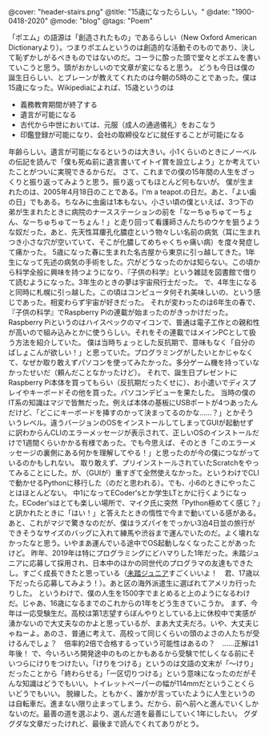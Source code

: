 @cover: "header-stairs.png"
@title: "15歳になったらしい。"
@date: "1900-0418-2020"
@mode: "blog"
@tags: "Poem"

「ポエム」の語源は「創造されたもの」であるらしい（New Oxford American Dictionaryより）。つまりポエムというのは創造的な活動そのものであり、決して恥ずかしがるべきものではないのだ。コーラに酔った頭で堂々とポエムを書いていこうと思う。頭がおかしいので文章が変になると思う。
どうも今日は僕の誕生日らしい、とブレーンが教えてくれたのは今朝の5時のことであった。僕は15歳になった。Wikipediaによれば、15歳というのは

- 義務教育期間が終了する
- 遺言が可能になる
- 古代から中世においては、元服（成人の通過儀礼）をおこなう
- 印鑑登録が可能になり、会社の取締役などに就任することが可能になる

年齢らしい。遺言が可能になるというのは大きい。小1くらいのときにノーベルの伝記を読んで「僕も死ぬ前に遺言書いてイトイ賞を設立しよう」とか考えていたことがついに実現できるからだ。
さて、これまでの僕の15年間の人生をざっくりと振り返ってみようと思う。振り返ってもほとんど何もないが。
僕が生まれたのは、2005年4月18日のことである。I'm a teapot.の日だ。あと、「よい歯の日」でもある。ちなみに虫歯は1本もない。小さい頃の僕といえば、3つ下の弟が生まれたときに病院のナースステーションの前を「なーちゅちゅてーちょん、なーちゅちゅてーちょん！」と走り回って看護師さんたちのウケを狙うような奴だった。あと、先天性耳瘻孔化膿症という物々しい名前の病気（耳に生まれつき小さな穴が空いていて、そこが化膿してめちゃくちゃ痛い病）を度々発症して痛かった。
5歳になった春に生まれた名古屋から東京に引っ越してきた。1年生になって先述の病気の手術をした。穴がどうなったのかは知らない。この頃から科学全般に興味を持つようになり、『子供の科学』という雑誌を図書館で借りて読むようになった。3年生のときの夢は宇宙飛行士だった。
で、4年生になると同時に札幌に引っ越した。この頃はコンピュータ何それ美味しいの、という感じであった。相変わらず宇宙が好きだった。
それが変わったのは6年生の春で、『子供の科学』でRaspberry Piの連載が始まったのがきっかけだった。Raspberry Piというのはハイスペックのマイコンで、普通は電子工作との親和性が高いので組み込みとかに使うらしい。それをその連載ではメインPCとして扱う方法を紹介していた。
僕は当時ちょっとした反抗期で、意味もなく「自分のぱしょこんが欲しい！」と思っていた。プログラミングがしたいとかじゃなくて、なぜか取り敢えずパソコンを使ってみたかった。多分ゲーム機を持っていなかったせいだ（頼んだことなかったけど）。
それで、誕生日プレゼントにRaspberry Pi本体を買ってもらい（反抗期だったくせに）、お小遣いでディスプレイやキーボードその他を買った。パソコンデビューを果たした。
当時の僕のIT系の知識はマジで皆無だった。例えば本体の基板にUSBポートが4つあったんだけど、「どこにキーボードを挿すのかって決まってるのかな……？」とかそういうレベル。違うバージョンのOSをインストールしてしまってGUIが起動せずに訳わからんCLIのエラーメッセージが表示されて、正しいOSのインストールだけで1週間くらいかかる有様であった。でも今思えば、そのとき「このエラーメッセージの裏側にある何かを理解してやる！」と思ったのが今の僕につながっているのかもしれない。
取り敢えず、プリインストールされていたScratchをやってみることにした。が、（GUIが）重すぎて全然使えなかった。というわけでCLIで動かせるPythonに移行した（のだと思われる）。でも、小6のときにやったことはほとんどない。
中1になってECoder'sとか学生LTとかに行くようになった。ECoder'sはとても楽しい場所で、マイク氏に突然「Python極めてく感じ？」と訊かれたときに「はい！」と答えたときの惰性で今まで動いている感がある。あと、これがマジで驚きなのだが、僕はラズパイをでっかい3泊4日並の旅行ができそうなサイズのバッグに入れて練馬や渋谷まで運んでいたのだ。よく壊れなかったなと思う。いやまあ運んでいる途中でOS起動しなくなったことがあったけど。
昨年、2019年は特にプログラミングにどハマりした1年だった。未踏ジュニアに応募して採用され、日本中のほかの同世代のプログラマの友達もできたし。すごく成長できたと思っている（[未踏ジュニア](https://jr.mitou.org/)すごくいいよ！　君、17歳以下だったら応募してみよう！）。あと区の海外派遣生に選ばれてアメリカ行ったりした。
というわけで、僕の人生を1500字でまとめると上のようになるわけだ。じゃあ、16歳になるまでのこれからの1年をどう生きていこうか。
まず、今年は一応受験生だ。高校は第1志望すらぼんやりとしている上に休校中で実感が湧かないので大丈夫なのかよと思っているが、まあ大丈夫だろ。いや、大丈夫じゃねーよ。あのさ、普通に考えて、高校って同じくらいの頭のよさの人たちが受けるんでしょ？　倍率約2倍で合格するっていう可能性はあるの？　……正解は1年後！
で、今いろいろ開発途中のものとかもあるから受験で忙しくなる前にそいつらにけりをつけたい。「けりをつける」というのは文語の文末が「〜けり」だったことから「終わらせる」「一区切りつける」という意味になったのだがそんな知識はどうでもいい。トイレットペーパーの幅が114mmだということくらいどうでもいい。
脱線した。ともかく、誰かが言っていたように人生というのは自転車だ。進まない限り止まってしまう。だから、前へ前へと進んでいくしかないのだ。最善の道を選ぶより、選んだ道を最善にしていく1年にしたい。
グダグダな文章だったけれど、最後まで読んでくれてありがとう。
